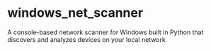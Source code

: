 # windows_net_scanner
A console-based network scanner for Windows built in Python that discovers and analyzes devices on your local network
